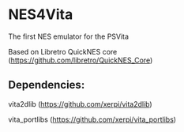 NES4Vita
=========

The first NES emulator for the PSVita

Based on Libretro QuickNES core (https://github.com/libretro/QuickNES_Core)

## Dependencies:
vita2dlib (https://github.com/xerpi/vita2dlib)

vita_portlibs (https://github.com/xerpi/vita_portlibs)
